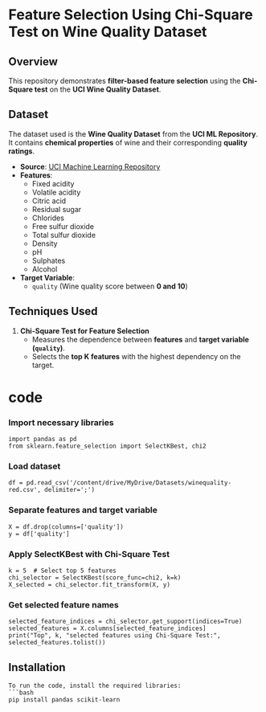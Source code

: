 # Feature Selection Using Chi-Square Test on Wine Quality Dataset

## **Overview**
This repository demonstrates **filter-based feature selection** using the **Chi-Square test** on the **UCI Wine Quality Dataset**.

## **Dataset**
The dataset used is the **Wine Quality Dataset** from the **UCI ML Repository**.
It contains **chemical properties** of wine and their corresponding **quality ratings**.

- **Source**: [UCI Machine Learning Repository](https://archive.ics.uci.edu/ml/datasets/Wine+Quality)
- **Features**:
  - Fixed acidity
  - Volatile acidity
  - Citric acid
  - Residual sugar
  - Chlorides
  - Free sulfur dioxide
  - Total sulfur dioxide
  - Density
  - pH
  - Sulphates
  - Alcohol
- **Target Variable**:  
  - `quality` (Wine quality score between **0 and 10**)

## **Techniques Used**
1. **Chi-Square Test for Feature Selection**  
   - Measures the dependence between **features** and **target variable (`quality`)**.  
   - Selects the **top K features** with the highest dependency on the target.

# code

### Import necessary libraries
```
import pandas as pd
from sklearn.feature_selection import SelectKBest, chi2
```

### Load dataset
```
df = pd.read_csv('/content/drive/MyDrive/Datasets/winequality-red.csv', delimiter=';')
```

### Separate features and target variable
```
X = df.drop(columns=['quality'])
y = df['quality']
```

### Apply SelectKBest with Chi-Square Test
```
k = 5  # Select top 5 features
chi_selector = SelectKBest(score_func=chi2, k=k)
X_selected = chi_selector.fit_transform(X, y)
```

### Get selected feature names
```
selected_feature_indices = chi_selector.get_support(indices=True)
selected_features = X.columns[selected_feature_indices]
print("Top", k, "selected features using Chi-Square Test:", selected_features.tolist())
```

## **Installation**
```
To run the code, install the required libraries:
```bash
pip install pandas scikit-learn
